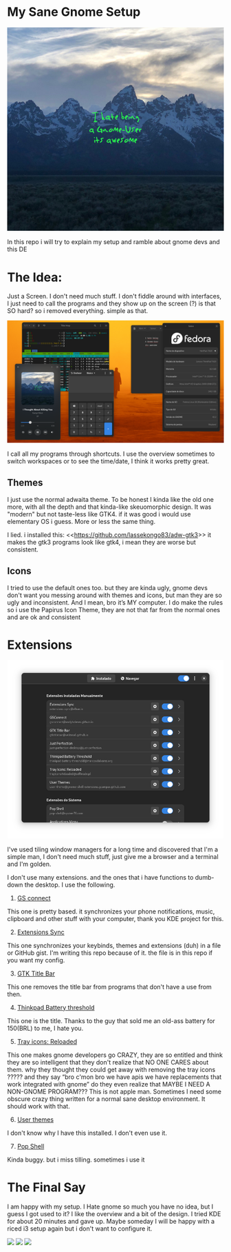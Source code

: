 # My Sane Gnome Setup

![](capa.png)

In this repo i will try to explain my setup and ramble about gnome devs and this DE

# The Idea:

Just a Screen. I don't need much stuff. I don't fiddle around with interfaces, I just need to call the programs and they show up on the screen (?) is that SO hard? so i removed everything. simple as that.

![](setup1.png)

I call all my programs through shortcuts. I use the overview sometimes to switch workspaces or to see the time/date, I think it works pretty great.

## Themes

I just use the normal adwaita theme. To be honest I kinda like the old one more, with all the depth and that kinda-like skeuomorphic design. It was "modern" but not taste-less like GTK4. if it was good i would use elementary OS i guess. More or less the same thing.

I lied. i installed this: <<<https://github.com/lassekongo83/adw-gtk3>>> it makes the gtk3 programs look like gtk4, i mean they are worse but consistent.

## Icons

I tried to use the default ones too. but they are kinda ugly, gnome devs don't want you messing around with themes and icons, but man they are so ugly and inconsistent. And I mean, bro it’s MY computer. I do make the rules so i use the Papirus Icon Theme, they are not that far from the normal ones and are ok and consistent

# Extensions

![](extensions.png)

I've used tiling window managers for a long time and discovered that I'm a simple man, I don't need much stuff, just give me a browser and a terminal and I'm golden.

I don't use many extensions. and the ones that i have functions to dumb-down the desktop. I use the following.

1. [GS connect](https://extensions.gnome.org/extension/1319/gsconnect/)

This one is pretty based. it synchronizes your phone notifications, music, clipboard and other stuff with your computer, thank you KDE project for this.

2. [Extensions Sync](https://extensions.gnome.org/extension/1486/extensions-sync/)

This one synchronizes your keybinds, themes and extensions (duh) in a file or GitHub gist. I'm writing this repo because of it. the file is in this repo if you want my config.

3. [GTK Title Bar](https://extensions.gnome.org/extension/1732/gtk-title-bar/)

This one removes the title bar from programs that don't have a use from then.

4. [Thinkpad Battery threshold](https://extensions.gnome.org/extension/4798/thinkpad-battery-threshold/)

This one is the title. Thanks to the guy that sold me an old-ass battery for 150(BRL) to me, I hate you.

5. [Tray icons: Reloaded](https://extensions.gnome.org/extension/2890/tray-icons-reloaded/)

This one makes gnome developers go CRAZY, they are so entitled and think they are so intelligent that they don't realize that NO ONE CARES about them. why they thought they could get away with removing the tray icons ????? and they say “bro c'mon bro we have apis we have replacements that work integrated with gnome” do they even realize that MAYBE I NEED A NON-GNOME PROGRAM??? This is not apple man. Sometimes I need some obscure crazy thing written for a normal sane desktop environment. It should work with that.

6. [User themes](https://extensions.gnome.org/extension/19/user-themes/)

I don't know why I have this installed. I don't even use it.

7. [Pop Shell](https://github.com/pop-os/shell)

Kinda buggy. but i miss tilling. sometimes i use it

# The Final Say

I am happy with my setup. I Hate gnome so much you have no idea, but I guess I got used to it? I like the overview and a bit of the design. I tried KDE for about 20 minutes and gave up. Maybe someday I will be happy with a riced i3 setup again but i don't want to configure it.

![](setup2.jpg)
![](setup3.jpg)
![](setup4.jpg)
